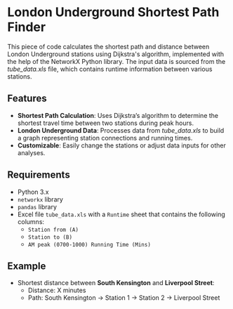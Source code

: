 # London Underground Shortest Path Finder

This piece of code calculates the shortest path and distance between London Underground stations using Dijkstra's algorithm, implemented with the help of the NetworkX Python library. The input data is sourced from the *tube_data.xls* file, which contains runtime information between various stations.

## Features

- **Shortest Path Calculation**: Uses Dijkstra’s algorithm to determine the shortest travel time between two stations during peak hours.
- **London Underground Data**: Processes data from *tube_data.xls* to build a graph representing station connections and running times.
- **Customizable**: Easily change the stations or adjust data inputs for other analyses.

## Requirements

- Python 3.x
- `networkx` library
- `pandas` library
- Excel file `tube_data.xls` with a `Runtime` sheet that contains the following columns:
  - `Station from (A)`
  - `Station to (B)`
  - `AM peak (0700-1000) Running Time (Mins)`


## Example

- Shortest distance between **South Kensington** and **Liverpool Street**:
    - Distance: X minutes
    - Path: South Kensington → Station 1 → Station 2 → Liverpool Street

